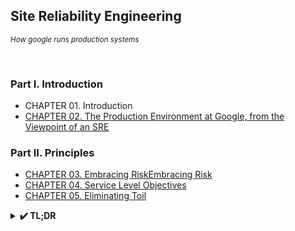 ## Site Reliability Engineering
<i><small>How google runs production systems</small></i>

<br/>

### Part I. Introduction

- CHAPTER 01. Introduction
- [CHAPTER 02. The Production Environment at Google, from the Viewpoint of an SRE](https://github.com/gngsn/TIL/tree/master/books/sre/chapter02)

### Part II. Principles

- [CHAPTER 03. Embracing RiskEmbracing Risk](https://github.com/gngsn/TIL/tree/master/books/sre/chapter03)
- [CHAPTER 04. Service Level Objectives](https://github.com/gngsn/TIL/tree/master/books/sre/chapter04)
- [CHAPTER 05. Eliminating Toil](https://github.com/gngsn/TIL/tree/master/books/sre/chapter05)

<details>
<summary><b>✔️ TL;DR</b></summary>

_: CHAPTER 03 ~ 05_

1️⃣ 시스템의 **신뢰성**을 높이는 데 소요되는 **비용은 비례해서 증가하지 않음**. 반대로, **신뢰성을 향상**시키는 것이 **비용을 100배 증가시키기도 함**

2️⃣ 서비스 별로 **서비스 성격에 맞는 지표를 살펴보고 분석하는 것이 중요**

3️⃣ **지표는 평균보다는 분포(distribution)가 더 중요**

**4️⃣ 목표치 선택하기**
1. 현재 성능을 기준으로 목표치를 설정하지 말 것
2. 최대한 단순하게 생각할 것
3. 자기 만족에 얽매이지 말 것
4. 가능한 적은 수의 SLO를 설정할 것
5. 처음부터 완벽하게 하려고 하지 말 것

**✔️ 새로 알게된 내용**
- **SLI**: Service Level Indicator, 서비스 수준 지표
  - 서비스 수준을 판단할 수 있는 여러 지표를 정량적으로 측정한 값
- **SLO**: Service Level Objective, 서비스 수준 목표
  - SLI로 측정된 서비스 수준의 목표치 또는 일정 범위를 의미
- **SLA**: Service Level Agreement. 서비스 수준 협약
  - 서비스 수준 목표(SLO)를 달성했을 경우 or 달성하지 못했을 경우의 보상에 대한 사용자와의 명시적 또는 암묵적인 계약

</details>
<br/><br/>